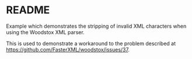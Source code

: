 README
======

Example which demonstrates the stripping of invalid XML characters when using the Woodstox XML parser.

This is used to demonstrate a workaround to the problem described at https://github.com/FasterXML/woodstox/issues/37.

